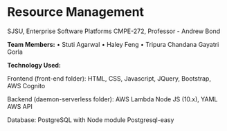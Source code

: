# Resource Management 

SJSU, Enterprise Software Platforms CMPE-272, Professor - Andrew Bond

**Team Members:**
• Stuti Agarwal
• Haley Feng
• Tripura Chandana Gayatri Gorla

**Technology Used:**

Frontend (front-end folder):
HTML, CSS, Javascript, JQuery, Bootstrap, AWS Cognito

Backend (daemon-serverless folder):
AWS Lambda
Node JS (10.x), YAML
AWS API

Database: 
PostgreSQL with Node module Postgresql-easy
